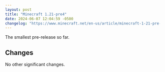 ```yaml
---
layout: post
title: "Minecraft 1.21-pre4"
date: 2024-06-07 12:04:59 -0500
changelog: "https://www.minecraft.net/en-us/article/minecraft-1-21-pre-release-4"
---
```


The smallest pre-release so far.

## Changes

No other significant changes.

